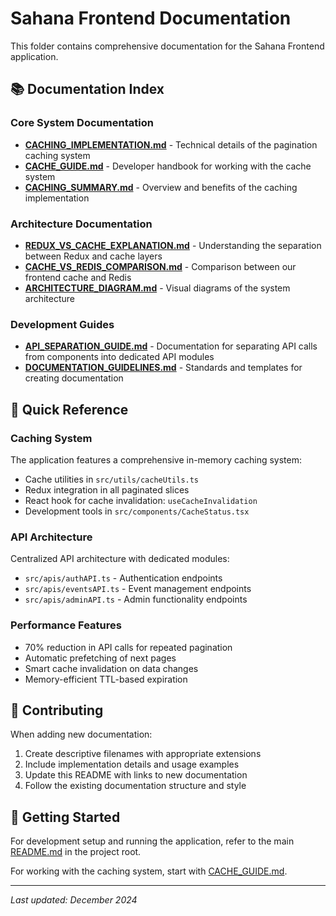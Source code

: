 # Sahana Frontend Documentation

This folder contains comprehensive documentation for the Sahana Frontend application.

## 📚 Documentation Index

### Core System Documentation

- **[CACHING_IMPLEMENTATION.md](./CACHING_IMPLEMENTATION.md)** - Technical details of the pagination caching system
- **[CACHE_GUIDE.md](./CACHE_GUIDE.md)** - Developer handbook for working with the cache system
- **[CACHING_SUMMARY.md](./CACHING_SUMMARY.md)** - Overview and benefits of the caching implementation

### Architecture Documentation

- **[REDUX_VS_CACHE_EXPLANATION.md](./REDUX_VS_CACHE_EXPLANATION.md)** - Understanding the separation between Redux and cache layers
- **[CACHE_VS_REDIS_COMPARISON.md](./CACHE_VS_REDIS_COMPARISON.md)** - Comparison between our frontend cache and Redis
- **[ARCHITECTURE_DIAGRAM.md](./ARCHITECTURE_DIAGRAM.md)** - Visual diagrams of the system architecture

### Development Guides

- **[API_SEPARATION_GUIDE.md](./API_SEPARATION_GUIDE.md)** - Documentation for separating API calls from components into dedicated API modules
- **[DOCUMENTATION_GUIDELINES.md](./DOCUMENTATION_GUIDELINES.md)** - Standards and templates for creating documentation

## 🔧 Quick Reference

### Caching System
The application features a comprehensive in-memory caching system:
- Cache utilities in `src/utils/cacheUtils.ts`
- Redux integration in all paginated slices
- React hook for cache invalidation: `useCacheInvalidation`
- Development tools in `src/components/CacheStatus.tsx`

### API Architecture
Centralized API architecture with dedicated modules:
- `src/apis/authAPI.ts` - Authentication endpoints
- `src/apis/eventsAPI.ts` - Event management endpoints  
- `src/apis/adminAPI.ts` - Admin functionality endpoints

### Performance Features
- 70% reduction in API calls for repeated pagination
- Automatic prefetching of next pages
- Smart cache invalidation on data changes
- Memory-efficient TTL-based expiration

## 📝 Contributing

When adding new documentation:

1. Create descriptive filenames with appropriate extensions
2. Include implementation details and usage examples
3. Update this README with links to new documentation
4. Follow the existing documentation structure and style

## 🚀 Getting Started

For development setup and running the application, refer to the main [README.md](../README.md) in the project root.

For working with the caching system, start with [CACHE_GUIDE.md](./CACHE_GUIDE.md).

---

*Last updated: December 2024*
